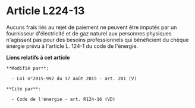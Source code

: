 # Article L224-13

Aucuns frais liés au rejet de paiement ne peuvent être imputés par un fournisseur d'électricité et de gaz naturel aux
personnes physiques n'agissant pas pour des besoins professionnels qui bénéficient du chèque énergie prévu à l'article L.
124-1 du code de l'énergie.

**Liens relatifs à cet article**

	**Modifié par**:

	  - Loi n°2015-992 du 17 août 2015 - art. 201 (V)

	**Cité par**:

	  - Code de l'énergie - art. R124-16 (VD)
